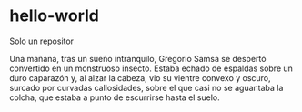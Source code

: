 # hello-world
Solo un repositor

Una mañana, tras un sueño intranquilo, Gregorio Samsa se despertó convertido en un monstruoso insecto. Estaba echado de espaldas sobre un duro caparazón y, al alzar la cabeza, vio su vientre convexo y oscuro, surcado por curvadas callosidades, sobre el que casi no se aguantaba la colcha, que estaba a punto de escurrirse hasta el suelo.
